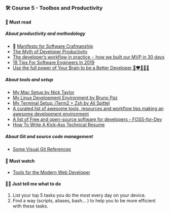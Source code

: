 ### 🛠️ Course 5 - Toolbox and Productivity

#### 📖 Must read

##### About productivity and methodology

* 🚀 [Manifesto for Software Crafmanship](http://manifesto.softwarecraftsmanship.org/)
* [The Myth of Developer Productivity](http://www.dev9.com/article/2015/1/the-myth-of-developer-productivity)
* [The developer’s workflow in practice  -  how we built our MVP in 30 days](https://medium.freecodecamp.org/the-developers-workflow-in-practice-how-we-built-our-mvp-in-30-days-c60d804695a8)
* [19 Tips For Software Engineers In 2019](https://dev.to/emmawedekind/19-tips-for-software-engineers-in-2019-4okm)
* [Use the full power of Your Brain to be a Better Developer 🧠❤️👩🏻‍💻](https://dev.to/teamxenox/use-the-full-power-of-your-brain-to-be-a-better-developer--27pe)

##### About tools and setup

* [My Mac Setup by Nick Taylor](https://dev.to/nickytonline/my-mac-setup-2m05)
* [My Linux Development Environment by Bruno Paz](https://dev.to/brpaz/my-linux-development-environment-of-2018-ch7)
* [My Terminal Setup: iTerm2 + Zsh by Ali Spittel](https://dev.to/aspittel/my-terminal-setup-iterm2--zsh--30lm)
* [A curated list of awesome tools, resources and workflow tips making an awesome development environment](https://github.com/jondot/awesome-devenv)
* [A list of Free and open-source software for developers - FOSS-for-Dev](https://github.com/tvvocold/FOSS-for-Dev)
* [How To Write A Kick-Ass Technical Resume](https://dev.to/emmawedekind/how-to-write-a-kick-ass-technical-resume-3mb1)

##### About Git and source code management

* [Some Visual Git References](https://github.com/92bondstreet/web-application-architectures/blob/master/CM2/git-me-imfamous.md)

#### 🍿 Must watch

* [Tools for the Modern Web Developer](https://www.youtube.com/watch?v=Cej5JMotDX0)

#### 👩‍💻 Just tell me what to do

1. List your top 5 tasks you do the most every day on your device.
1. Find a way (scripts, aliases, bash... ) to help you to be more efficient with these tasks.
